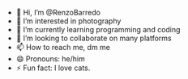 - 👋 Hi, I’m @RenzoBarredo
- 👀 I’m interested in photography
- 🌱 I’m currently learning programming and coding
- 💞️ I’m looking to collaborate on many platforms
- 📫 How to reach me, dm me
- 😄 Pronouns: he/him
- ⚡ Fun fact: I love cats.
<!---
RenzoBarredo/RenzoBarredo is a ✨ special ✨ repository because its `README.md` (this file) appears on your GitHub profile.
You can click the Preview link to take a look at your changes.
--->

